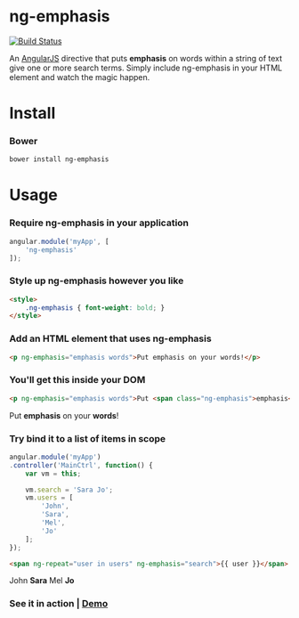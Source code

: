 # ng-emphasis

[![Build Status](https://travis-ci.org/lydongray/ng-emphasis.svg?branch=master)](https://travis-ci.org/lydongray/ng-emphasis)

An [AngularJS](https://github.com/angular/angular.js) directive that puts **emphasis** on words within a string of text give one or more search terms. Simply include ng-emphasis in your HTML element and watch the magic happen.

Install
=======

### Bower

```bash
bower install ng-emphasis
```

[//]: # (Todo: add npm, nuget, cdnjs and jsDeliver options)

Usage
=====

### Require ng-emphasis in your application

```javascript
angular.module('myApp', [
    'ng-emphasis'
]);
```

### Style up ng-emphasis however you like
```html
<style>
    .ng-emphasis { font-weight: bold; }
</style>
```

### Add an HTML element that uses ng-emphasis
```html
<p ng-emphasis="emphasis words">Put emphasis on your words!</p>
```

### You'll get this inside your DOM
```html
<p ng-emphasis="emphasis words">Put <span class="ng-emphasis">emphasis</span> on your <span class="ng-emphasis">words</span>!</p>
```
Put **emphasis** on your **words**!

### Try bind it to a list of items in scope

```javascript
angular.module('myApp')
.controller('MainCtrl', function() {
    var vm = this;

    vm.search = 'Sara Jo';
    vm.users = [
        'John',
        'Sara',
        'Mel',
        'Jo'
    ];
});
```
```html
<span ng-repeat="user in users" ng-emphasis="search">{{ user }}</span> 
```
John
**Sara**
Mel
**Jo**

### See it in action | [Demo](http://plnkr.co/edit/vuHu4Ps1f4p4Si5MCOm9?p=preview)
